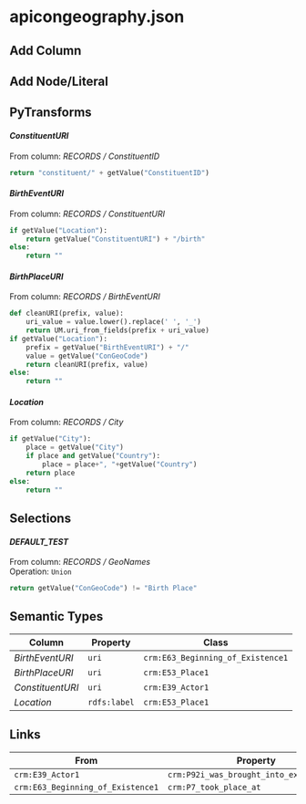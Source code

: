 # apicongeography.json

## Add Column

## Add Node/Literal

## PyTransforms
#### _ConstituentURI_
From column: _RECORDS / ConstituentID_
``` python
return "constituent/" + getValue("ConstituentID")
```

#### _BirthEventURI_
From column: _RECORDS / ConstituentURI_
``` python
if getValue("Location"):
    return getValue("ConstituentURI") + "/birth"
else:
    return ""
```

#### _BirthPlaceURI_
From column: _RECORDS / BirthEventURI_
``` python
def cleanURI(prefix, value):
    uri_value = value.lower().replace(' ', '_')
    return UM.uri_from_fields(prefix + uri_value)
if getValue("Location"):
    prefix = getValue("BirthEventURI") + "/"
    value = getValue("ConGeoCode")
    return cleanURI(prefix, value)
else:
    return ""
```

#### _Location_
From column: _RECORDS / City_
``` python
if getValue("City"):
    place = getValue("City")
    if place and getValue("Country"):
        place = place+", "+getValue("Country")
    return place
else:
    return ""
```


## Selections
#### _DEFAULT_TEST_
From column: _RECORDS / GeoNames_
<br>Operation: `Union`
``` python
return getValue("ConGeoCode") != "Birth Place"
```


## Semantic Types
| Column | Property | Class |
|  ----- | -------- | ----- |
| _BirthEventURI_ | `uri` | `crm:E63_Beginning_of_Existence1`|
| _BirthPlaceURI_ | `uri` | `crm:E53_Place1`|
| _ConstituentURI_ | `uri` | `crm:E39_Actor1`|
| _Location_ | `rdfs:label` | `crm:E53_Place1`|


## Links
| From | Property | To |
|  --- | -------- | ---|
| `crm:E39_Actor1` | `crm:P92i_was_brought_into_existence_by` | `crm:E63_Beginning_of_Existence1`|
| `crm:E63_Beginning_of_Existence1` | `crm:P7_took_place_at` | `crm:E53_Place1`|
